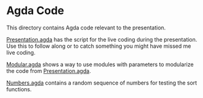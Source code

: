 # Agda Code
This directory contains Agda code relevant to the presentation.

[Presentation.agda](Presentation.agda) has the script for the live coding during the presentation. Use this to follow along or to catch something you might have missed me live coding.

[Modular.agda](Modular.agda) shows a way to use modules with parameters to modularize the code from [Presentation.agda](Presentation.agda).

[Numbers.agda](Numbers.agda) contains a random sequence of numbers for testing the sort functions.
